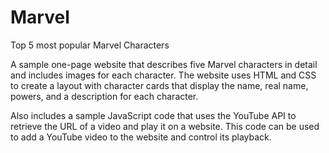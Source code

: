 # Marvel
Top 5 most popular Marvel Characters

A sample one-page website that describes five Marvel characters in detail and includes images for each character. The website uses HTML and CSS to create a layout with character cards that display the name, real name, powers, and a description for each character.

Also includes a sample JavaScript code that uses the YouTube API to retrieve the URL of a video and play it on a website. This code can be used to add a YouTube video to the website and control its playback.

